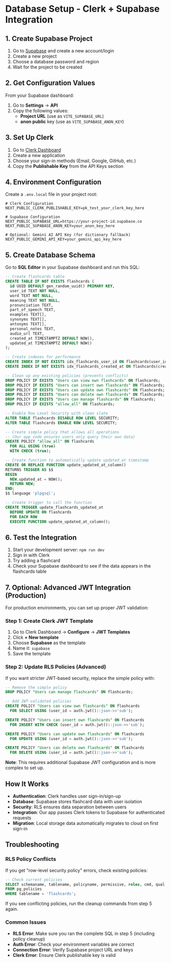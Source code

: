 # Database Setup - Clerk + Supabase Integration

## 1. Create Supabase Project

1. Go to [Supabase](https://supabase.com) and create a new account/login
2. Create a new project
3. Choose a database password and region
4. Wait for the project to be created

## 2. Get Configuration Values

From your Supabase dashboard:

1. Go to **Settings** → **API**
2. Copy the following values:
   - **Project URL** (use as `VITE_SUPABASE_URL`)
   - **anon public** key (use as `VITE_SUPABASE_ANON_KEY`)

## 3. Set Up Clerk

1. Go to [Clerk Dashboard](https://dashboard.clerk.com)
2. Create a new application
3. Choose your sign-in methods (Email, Google, GitHub, etc.)
4. Copy the **Publishable Key** from the API Keys section

## 4. Environment Configuration

Create a `.env.local` file in your project root:

```env
# Clerk Configuration
NEXT_PUBLIC_CLERK_PUBLISHABLE_KEY=pk_test_your_clerk_key_here

# Supabase Configuration  
NEXT_PUBLIC_SUPABASE_URL=https://your-project-id.supabase.co
NEXT_PUBLIC_SUPABASE_ANON_KEY=your_anon_key_here

# Optional: Gemini AI API Key (for dictionary fallback)
NEXT_PUBLIC_GEMINI_API_KEY=your_gemini_api_key_here
```

## 5. Create Database Schema

Go to **SQL Editor** in your Supabase dashboard and run this SQL:

```sql
-- Create flashcards table
CREATE TABLE IF NOT EXISTS flashcards (
  id UUID DEFAULT gen_random_uuid() PRIMARY KEY,
  user_id TEXT NOT NULL,
  word TEXT NOT NULL,
  meaning TEXT NOT NULL,
  pronunciation TEXT,
  part_of_speech TEXT,
  examples TEXT[],
  synonyms TEXT[],
  antonyms TEXT[],
  personal_notes TEXT,
  audio_url TEXT,
  created_at TIMESTAMPTZ DEFAULT NOW(),
  updated_at TIMESTAMPTZ DEFAULT NOW()
);

-- Create indexes for performance
CREATE INDEX IF NOT EXISTS idx_flashcards_user_id ON flashcards(user_id);
CREATE INDEX IF NOT EXISTS idx_flashcards_created_at ON flashcards(created_at);

-- Clean up any existing policies (prevents conflicts)
DROP POLICY IF EXISTS "Users can view own flashcards" ON flashcards;
DROP POLICY IF EXISTS "Users can insert own flashcards" ON flashcards;  
DROP POLICY IF EXISTS "Users can update own flashcards" ON flashcards;
DROP POLICY IF EXISTS "Users can delete own flashcards" ON flashcards;
DROP POLICY IF EXISTS "Users can manage flashcards" ON flashcards;
DROP POLICY IF EXISTS "allow_all" ON flashcards;

-- Enable Row Level Security with clean slate
ALTER TABLE flashcards DISABLE ROW LEVEL SECURITY;
ALTER TABLE flashcards ENABLE ROW LEVEL SECURITY;

-- Create simple policy that allows all operations
-- (Our app code ensures users only query their own data)
CREATE POLICY "allow_all" ON flashcards
  FOR ALL USING (true)
  WITH CHECK (true);

-- Create function to automatically update updated_at timestamp
CREATE OR REPLACE FUNCTION update_updated_at_column()
RETURNS TRIGGER AS $$
BEGIN
  NEW.updated_at = NOW();
  RETURN NEW;
END;
$$ language 'plpgsql';

-- Create trigger to call the function
CREATE TRIGGER update_flashcards_updated_at
  BEFORE UPDATE ON flashcards
  FOR EACH ROW
  EXECUTE FUNCTION update_updated_at_column();
```

## 6. Test the Integration

1. Start your development server: `npm run dev`
2. Sign in with Clerk
3. Try adding a flashcard
4. Check your Supabase dashboard to see if the data appears in the flashcards table

## 7. Optional: Advanced JWT Integration (Production)

For production environments, you can set up proper JWT validation:

### Step 1: Create Clerk JWT Template
1. Go to Clerk Dashboard → **Configure** → **JWT Templates**
2. Click **+ New template**
3. Choose **Supabase** as the template
4. Name it: `supabase`
5. Save the template

### Step 2: Update RLS Policies (Advanced)
If you want stricter JWT-based security, replace the simple policy with:

```sql
-- Remove the simple policy
DROP POLICY "Users can manage flashcards" ON flashcards;

-- Add JWT-validated policies
CREATE POLICY "Users can view own flashcards" ON flashcards
  FOR SELECT USING (user_id = auth.jwt()::json->>'sub');

CREATE POLICY "Users can insert own flashcards" ON flashcards
  FOR INSERT WITH CHECK (user_id = auth.jwt()::json->>'sub');

CREATE POLICY "Users can update own flashcards" ON flashcards
  FOR UPDATE USING (user_id = auth.jwt()::json->>'sub');

CREATE POLICY "Users can delete own flashcards" ON flashcards
  FOR DELETE USING (user_id = auth.jwt()::json->>'sub');
```

**Note**: This requires additional Supabase JWT configuration and is more complex to set up.

## How It Works

- **Authentication**: Clerk handles user sign-in/sign-up
- **Database**: Supabase stores flashcard data with user isolation
- **Security**: RLS ensures data separation between users
- **Integration**: Our app passes Clerk tokens to Supabase for authenticated requests
- **Migration**: Local storage data automatically migrates to cloud on first sign-in

## Troubleshooting

### RLS Policy Conflicts
If you get "row-level security policy" errors, check existing policies:

```sql
-- Check current policies
SELECT schemaname, tablename, policyname, permissive, roles, cmd, qual 
FROM pg_policies 
WHERE tablename = 'flashcards';
```

If you see conflicting policies, run the cleanup commands from step 5 again.

### Common Issues
- **RLS Error**: Make sure you ran the complete SQL in step 5 (including policy cleanup)
- **Auth Error**: Check your environment variables are correct
- **Connection Error**: Verify Supabase project URL and keys
- **Clerk Error**: Ensure Clerk publishable key is valid 